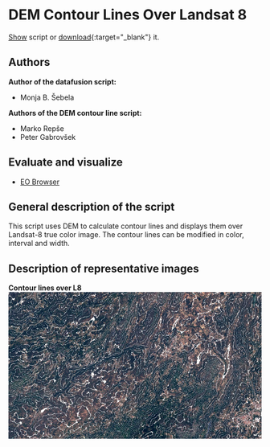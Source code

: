 
# DEM Contour Lines Over Landsat 8
  
<a href="#" id='togglescript'>Show</a> script or [download](script.js){:target="_blank"} it.  
<div id='script_view' style="display:none">  
{% highlight javascript %}  
{% include_relative script.js %}  
{% endhighlight %}  
  
</div>  

## Authors

**Author of the datafusion script:**
- Monja B. Šebela

**Authors of the DEM contour line script:**
- Marko Repše
- Peter Gabrovšek
  
## Evaluate and visualize  
 - [EO Browser](https://sentinelshare.page.link/D1ed)
  
## General description of the script  
  
This script uses DEM to calculate contour lines and displays them over Landsat-8 true color image. The contour lines can be modified in color, interval and width. 

## Description of representative images  
  
**Contour lines over L8**
![contour](fig/fig1.jpg) 




